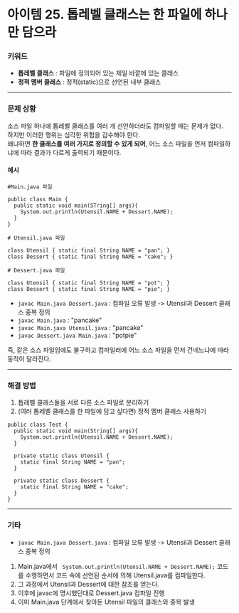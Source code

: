 # 아이템 25. 톱레벨 클래스는 한 파일에 하나만 담으라 

### 키워드 
* **톱레벨 클래스** : 파일에 정의되어 있는 제일 바깥에 있는 클래스
* **정적 멤버 클래스** : 정적(static)으로 선언된 내부 클래스 

-----

### 문제 상황
소스 파일 하나에 톱레벨 클래스를 여러 개 선언하더라도 컴파일할 때는 문제가 없다.  
하지만 이러한 행위는 심각한 위험을 감수해야 한다.  
왜냐하면 **한 클래스를 여러 가지로 정의할 수 있게 되어**, 어느 소스 파일을 먼저 컴파일하냐에 따라 결과가 다르게 출력되기 때문이다.  

#### 예시 
```
#Main.java 파일

public class Main {
  public static void main(STring[] args){
    System.out.println(Utensil.NAME + Dessert.NAME);
  }
}

```
```
# Utensil.java 파일

class Utensil { static final String NAME = "pan"; }
class Dessert { static final String NAME = "cake"; } 
```
```
# Dessert.java 파일

class Utensil { static final String NAME = "pot"; }
class Dessert { static final String NAME = "pie"; } 
```  
* `javac Main.java Dessert.java` : 컴파일 오류 발생 -> Utensil과 Dessert 클래스 중복 정의 
* `javac Main.java` : "pancake"
* `javac Main.java Utensil.java` : "pancake"
* `javac Dessert.java Main.java` : "potpie"

즉, 같은 소스 파일임에도 불구하고 컴파일러에 어느 소스 파일을 먼저 건네느냐에 따라 동작이 달라진다. 

-----

### 해결 방법  

1. 톱레벨 클래스들을 서로 다른 소스 파일로 분리하기
2. (여러 톱레벨 클래스를 한 파일에 담고 싶다면) 정적 멤버 클래스 사용하기
```
public class Test {
  public static void main(String[] args){
    System.out.println(Utensil.NAME + Dessert.NAME);
  }

  private static class Utensil {
    static final String NAME = "pan";
  }

  private static class Dessert {
    static final String NAME = "cake";
  }
}
```

  ---

### 기타
* `javac Main.java Dessert.java` : 컴파일 오류 발생 -> Utensil과 Dessert 클래스 중복 정의
1. Main.java에서 ` System.out.println(Utensil.NAME + Dessert.NAME);` 코드를 수행하면서 코드 속에 선언된 순서에 의해 Utensil.java를 컴파일한다.
2. 그 과정에서 Utensil과 Dessert에 대한 참조를 얻는다.
3. 이후에 javac에 명시했던대로 Dessert.java 컴파일 진행
4. 이미 Main.java 단계에서 찾아둔 Utensil 파일의 클래스와 중복 발생  
  
  
   
